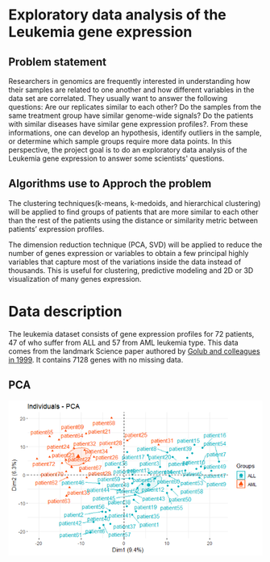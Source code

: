 # Exploratory data analysis of the Leukemia gene expression

## Problem statement 
Researchers in genomics are frequently interested in understanding how their samples are related to one another and how different variables in the data set are correlated. They usually want to answer the following questions: Are our replicates similar to each other? Do the samples from the same treatment group have similar genome-wide signals? Do the patients with similar diseases have similar gene expression profiles?. From these informations, one can develop an hypothesis, identify outliers in the sample, or determine which sample groups require more data points. In this perspective, the project goal is to do an exploratory data analysis of the Leukemia gene expression to answer some scientists' questions. 


## Algorithms use to Approch the problem 
The clustering techniques(k-means, k-medoids, and hierarchical clustering) will be applied to find groups of patients that are more similar to each other than the rest of the patients using the distance or similarity metric between patients’ expression profiles. 

The dimension reduction technique (PCA, SVD) will be applied to  reduce the number of genes expression or variables to obtain  a few principal highly variables that capture most of the variations inside the data instead of thousands. This is useful for clustering, predictive modeling and 2D or 3D visualization of many genes expression.

# Data description
The leukemia dataset consists of gene expression profiles for 72 patients, 47 of who suffer from ALL and $57$ from AML leukemia type. This data comes from the landmark Science paper authored by [Golub and colleagues in 1999](https://hastie.su.domains/CASI_files/DATA/leukemia.html). It contains 7128 genes with no missing data.
## PCA
![fg](./PCA.png) 
